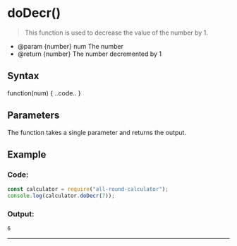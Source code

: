 # doDecr()

> This function is used to decrease the value of the number by 1.

- @param {number} num The number
- @return {number} The number decremented by 1

## Syntax

function(num) { ..code.. }

## Parameters

The function takes a single parameter and returns the output.

## Example

### Code:

```js
const calculator = require("all-round-calculator");
console.log(calculator.doDecr(7));
```

### Output:

```bash
6
```

---
